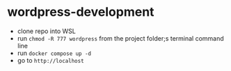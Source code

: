 # wordpress-development

- clone repo into WSL
- run `chmod -R 777 wordpress` from the project folder;s terminal command line
- run `docker compose up -d`
- go to `http://localhost` 